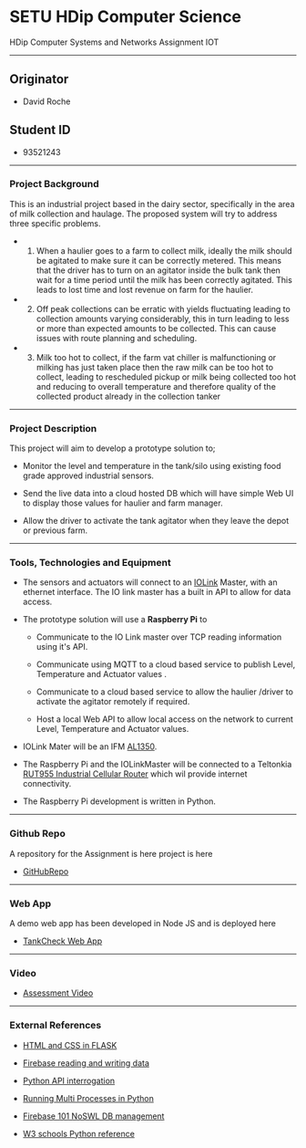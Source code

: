 # SETU HDip Computer Science

HDip Computer Systems and Networks Assignment IOT

---

## Originator

- David Roche

## Student ID  

- 93521243

---

### **Project Background**

This is an industrial project based in the dairy sector, specifically in the area of milk collection and haulage.
The proposed system will try to address three specific problems.

- 1) When a haulier goes to a farm to collect milk, ideally the milk should be agitated to make sure it can be correctly metered.
This means that the driver has to turn on an agitator inside the bulk tank then wait for a time period until the milk has been correctly agitated.
This leads to lost time and lost revenue on farm for the haulier.

- 2) Off peak collections can be erratic with yields fluctuating leading to collection amounts varying considerably, this in turn leading to less or more than expected amounts to be collected. This can cause issues with route planning and scheduling.

- 3) Milk too hot to collect, if the farm vat chiller is malfunctioning or milking has just taken place then the raw milk can be too hot to collect, leading to rescheduled pickup or milk being collected too hot and reducing to overall temperature  and therefore quality of the collected product already in the collection tanker

---

### **Project Description**

This project will aim to develop a prototype solution to;

- Monitor the level and temperature in the tank/silo using existing food grade approved industrial sensors.

- Send the live data into a cloud hosted DB which will have simple Web UI to display those values for haulier and farm manager.

- Allow the driver to activate the tank agitator when they leave the depot or previous farm.

---

### **Tools, Technologies and Equipment**

- The sensors and actuators will connect to an [IOLink](https://io-link.com/en/Technology/what_is_IO-Link.php?thisID=76) Master, with an ethernet interface.
The IO link master has a built in API to allow for data access.

- The prototype solution will use a **Raspberry Pi** to

  - Communicate to the IO Link master over TCP reading information using it's API. 

  - Communicate using MQTT to a cloud based service to publish Level, Temperature and Actuator values .

  - Communicate to a cloud based service to allow the haulier /driver to activate the agitator remotely if required.

  - Host a local Web API to allow local access on the network to current Level, Temperature and Actuator values.

- IOLink Mater will be an IFM [AL1350](https://www.ifm.com/ie/en/product/AL1350).

- The Raspberry Pi and the IOLinkMaster will be connected to a Teltonkia [RUT955 Industrial Cellular Router](https://teltonika-networks.com/product/rut955/) which wil provide internet connectivity.

- The Raspberry Pi development is written in Python.

---

### **Github Repo**

A repository for the Assignment is here project is here

- [GitHubRepo](https://github.com/RocheDJ/TankCheck)

---

### **Web App**

A demo web app has been developed in Node JS and is deployed here

- [TankCheck Web App](https://djr-silocheck.glitch.me/)

---



### **Video**

- [Assessment Video]()

---
### **External References**

- [HTML and CSS in FLASK](https://thinkinfi.com/flask-adding-html-and-css/)

- [Firebase reading and writing data](https://firebase.google.com/docs/database/web/read-and-write#read_data_once)

- [Python API interrogation](https://realpython.com/api-integration-in-python/)

- [Running Multi Processes in Python](https://superfastpython.com/run-function-in-new-process/)

- [Firebase 101 NoSWL DB management](https://devblogs.microsoft.com/premier-developer/firebase-101-nosql-database-management/)

- [W3 schools Python reference](https://www.w3schools.com/python/python_reference.asp)